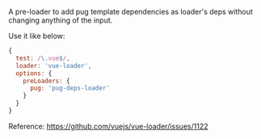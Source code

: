 A pre-loader to add pug template dependencies as loader's deps without changing anything of the input.



Use it like below:

```javascript
{
  test: /\.vue$/,
  loader: 'vue-loader',
  options: {
    preLoaders: {
      pug: 'pug-deps-loader'
    }
  }
}
```





Reference: https://github.com/vuejs/vue-loader/issues/1122